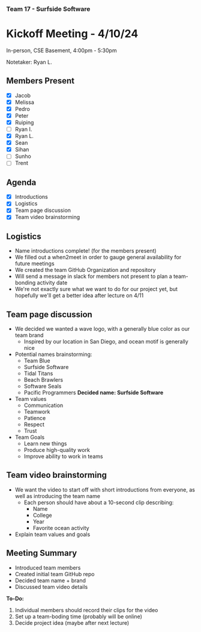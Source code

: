 ### Team 17 - Surfside Software

# Kickoff Meeting - 4/10/24

In-person, CSE Basement, 4:00pm - 5:30pm

Notetaker: Ryan L.

## Members Present

- [x] Jacob
- [x] Melissa
- [x] Pedro
- [x] Peter
- [x] Ruiping
- [ ] Ryan I.
- [x] Ryan L.
- [x] Sean
- [x] Sihan
- [ ] Sunho
- [ ] Trent

## Agenda

- [x] Introductions
- [x] Logistics
- [x] Team page discussion
- [x] Team video brainstorming

## Logistics

- Name introductions complete! (for the members present)
- We filled out a when2meet in order to gauge general availability for future meetings
- We created the team GitHub Organization and repository
- Will send a message in slack for members not present to plan a team-bonding activity date
- We're not exactly sure what we want to do for our project yet, but hopefully we'll get a better idea after lecture on 4/11

## Team page discussion

- We decided we wanted a wave logo, with a generally blue color as our team brand
  - Inspired by our location in San Diego, and ocean motif is generally nice
- Potential names brainstorming:
  - Team Blue
  - Surfside Software
  - Tidal Titans
  - Beach Brawlers
  - Software Seals
  - Pacific Programmers
    **Decided name: Surfside Software**
- Team values
  - Communication
  - Teamwork
  - Patience
  - Respect
  - Trust
- Team Goals
  - Learn new things
  - Produce high-quality work
  - Improve ability to work in teams

## Team video brainstorming

- We want the video to start off with short introductions from everyone, as well as introducing the team name
  - Each person should have about a 10-second clip describing:
    - Name
    - College
    - Year
    - Favorite ocean activity
- Explain team values and goals

## Meeting Summary

- Introduced team members
- Created initial team GitHub repo
- Decided team name + brand
- Discussed team video details

**To-Do:**

1. Individual members should record their clips for the video
2. Set up a team-boding time (probably will be online)
3. Decide project idea (maybe after next lecture)
